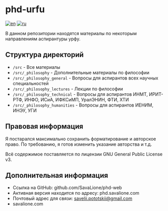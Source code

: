 # phd-urfu
[![en](https://img.shields.io/badge/lang-en-green.svg)](https://github.com/SavaLione/phd-web/blob/main/README.md) [![ru](https://img.shields.io/badge/lang-ru-green.svg)](https://github.com/SavaLione/phd-web/blob/main/README.ru.md)

В данном репозитории находятся материалы по некоторым направлениям аспирантуры урфу.

## Структура директорий
* `/src`                         - Все материалы
* `/src/_philosophy`             - Дополнительные материалы по философии
* `/src/_philosophy_general`     - Вопросы для аспирантов всех научных специальностей
* `/src/_philosophy_lectures`    - Лекции по философии
* `/src/_philosophy_technical`   - Вопросы для аспирантов ИНМТ, ИРИТ-РТФ, ИНФО, ИСиА, ИФКСиМП, УралЭНИН, ФТИ, ХТИ
* `/src/_philosophy_humanities`  - Вопросы для аспирантов ИЕНИМ, ИНЭУ, УГИ

## Правовая информация
Я постарался максимально сохранить форматирование и авторское право.
По требованию, я готов изменить указание авторства и т.д.

Всё содержимое поставляется по лицензии GNU General Public License v3.

## Дополнительная информация
* Ссылка на GitHub: github.com/SavaLione/phd-web
* Активная версия находится по адресу: phd.savalione.com
* Почтовый адрес для связи: savelii.pototskii@gmail.com
* savalione.com